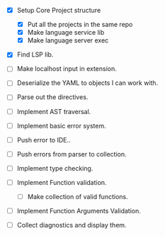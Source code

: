 - [x] Setup Core Project structure
	- [x] Put all the projects in the same repo
	- [x] Make language service lib
	- [x] Make language server exec
- [x] Find LSP lib.
- [ ] Make localhost input in extension.
- [ ] Deserialize the YAML to objects I can work with.
- [ ] Parse out the directives.
- [ ] Implement AST traversal.
- [ ] Implement basic error system.
- [ ] Push error to IDE..
- [ ] Push errors from parser to collection.
- [ ] Implement type checking.
- [ ] Implement Function validation.
	- [ ] Make collection of valid functions.
- [ ] Implement Function Arguments Validation.
- [ ] Collect diagnostics and display them.

